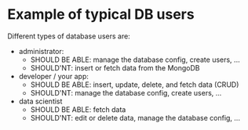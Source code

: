 # Example of typical DB users

Different types of database users are:

- administrator:
  - SHOULD BE ABLE: manage the database config, create users, ...
  - SHOULD'NT: insert or fetch data from the MongoDB
- developer / your app:
  - SHOULD BE ABLE: insert, update, delete, and fetch data (CRUD)
  - SHOULD'NT: manage the database config, create users, ...
- data scientist
  - SHOULD BE ABLE: fetch data
  - SHOULD'NT: edit or delete data, manage the database config, ...
